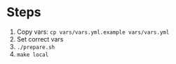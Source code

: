 # Steps

1. Copy vars: `cp vars/vars.yml.example vars/vars.yml`
2. Set correct vars
3. `./prepare.sh`
4. `make local`
